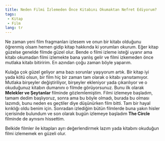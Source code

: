 ```yaml
---
title: Neden Filmi İzlemeden Önce Kitabını Okumaktan Nefret Ediyorum?
tags: 
 - Kitap
 - Film
lang: tr
---
```

Ne zaman yeni film fragmanları izlesem ve onun bir kitabı olduğunu öğrenmiş olsam hemen gidip kitap hakkında ki yorumları okurum. Eğer kitap güzelse genelde filmde güzel olur. Bende o filmi izleme isteği uyanır ama kitabı okumadan filmi izlemekte bana yanlış gelir ve filmi izkemeden önce mutlaka kitabı bitiririm. En azından çoğu zaman böyle yaparım.

Kulağa çok güzel geliyor ama bazı sorunlar yaşıyorum artık. Bir kitap iyi yada kötü olsun, bir film hiç bir zaman tam olarak o kitabı yansıtamıyor. Mutlaka birşeyler değiştiriliyor, birşeyler ekleniyor yada çıkarılıyor ve o okuduğunuz kitabın dumanını o filmde görüyorsunuz. Bunu ilk olarak **Melekler ve Şeytanlar** filminde gözlemlemiştim. Filmi izlemeye başladım, tamam dedim başlıyoruz, sonra ama bu böyle olmadı, burada bu olması lazımdı, bunu neden es geçtiler diye düşünürken film bitti. Tam bir hayal kırıklığı oldu benim için. Sonradan izlediğim bütün filmlerde buna yakın hisler içerisinde bulundum ve son olarak bugün izlemeye başladım **The Circle** filminde de aynısını hissettim.

Belkide filmler ile kitapları ayrı değerlendirmek lazım yada kitabını okuduğun filmi izlememek en güzeli olur.